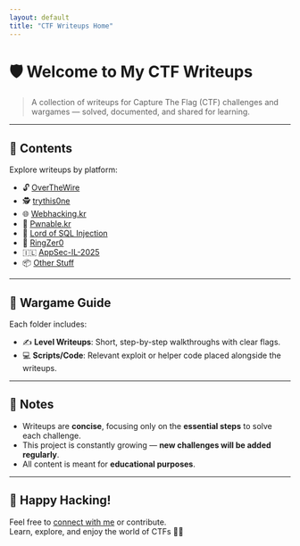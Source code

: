 ```yaml
---
layout: default
title: "CTF Writeups Home"
---
```


# 🛡️ Welcome to My CTF Writeups

> A collection of writeups for Capture The Flag (CTF) challenges and wargames — solved, documented, and shared for learning.

---

## 📁 Contents

Explore writeups by platform:

- 🔓 [OverTheWire](./overthewire/)
- 🕵️ [trythis0ne](./trythis0ne/)
- 🌐 [Webhacking.kr](./webhacking.kr/)
- 🧨 [Pwnable.kr](./pwnable.kr/)
- 🧮 [Lord of SQL Injection](./lord-of-sql-injection/)
- 🎯 [RingZer0](./ringzer0)
- 🇮🇱 [AppSec-IL-2025](./appSec-IL-2025/)
- 📦 [Other Stuff](./stuff)

---

## 🧭 Wargame Guide

Each folder includes:
- ✍️ **Level Writeups**: Short, step-by-step walkthroughs with clear flags.
- 💻 **Scripts/Code**: Relevant exploit or helper code placed alongside the writeups.

---

## 📝 Notes

- Writeups are **concise**, focusing only on the **essential steps** to solve each challenge.
- This project is constantly growing — **new challenges will be added regularly**.
- All content is meant for **educational purposes**.

---

## 🙌 Happy Hacking!

Feel free to [connect with me](https://github.com/avishaigonen123) or contribute.  
Learn, explore, and enjoy the world of CTFs 🧠💥
